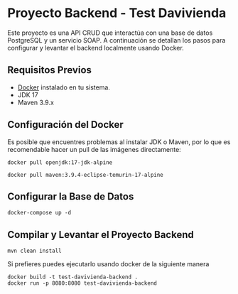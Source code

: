 # Proyecto Backend - Test Davivienda

Este proyecto es una API CRUD que interactúa con una base de datos PostgreSQL y un servicio SOAP. A continuación se detallan los pasos para configurar y levantar el backend localmente usando Docker.

## Requisitos Previos

- [Docker](https://docs.docker.com/get-docker/) instalado en tu sistema.
- JDK 17
- Maven 3.9.x

## Configuración del Docker

Es posible que encuentres problemas al instalar JDK o Maven, por lo que es recomendable hacer un pull de las imágenes directamente:
```
docker pull openjdk:17-jdk-alpine
```
```
docker pull maven:3.9.4-eclipse-temurin-17-alpine
```
## Configurar la Base de Datos

```
docker-compose up -d
```
## Compilar y Levantar el Proyecto Backend

```
mvn clean install
```

Si prefieres puedes ejecutarlo usando docker de la siguiente manera

```
docker build -t test-davivienda-backend .
docker run -p 8080:8080 test-davivienda-backend
```